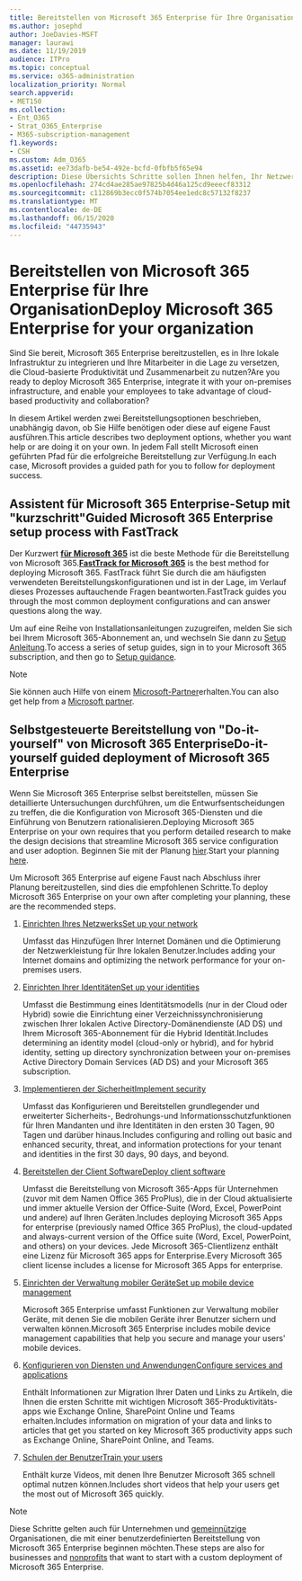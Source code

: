 ```yaml
---
title: Bereitstellen von Microsoft 365 Enterprise für Ihre Organisation
ms.author: josephd
author: JoeDavies-MSFT
manager: laurawi
ms.date: 11/19/2019
audience: ITPro
ms.topic: conceptual
ms.service: o365-administration
localization_priority: Normal
search.appverid:
- MET150
ms.collection:
- Ent_O365
- Strat_O365_Enterprise
- M365-subscription-management
f1.keywords:
- CSH
ms.custom: Adm_O365
ms.assetid: ee73dafb-be54-492e-bcfd-0fbfb5f65e94
description: Diese Übersichts Schritte sollen Ihnen helfen, Ihr Netzwerk einzurichten, Ihre Identitäten zu erstellen, Microsoft 365-Apps für Unternehmen bereitzustellen, Ihre Daten zu migrieren und die Personen in Ihrer Organisation bei der Verwendung von Microsoft 365 zu unterstützen.
ms.openlocfilehash: 274cd4ae285ae97825b4d46a125cd9eeecf83312
ms.sourcegitcommit: c112869b3ecc0f574b7054ee1edc8c57132f8237
ms.translationtype: MT
ms.contentlocale: de-DE
ms.lasthandoff: 06/15/2020
ms.locfileid: "44735943"
---
```

# <a name="deploy-microsoft-365-enterprise-for-your-organization"></a><span data-ttu-id="17ff2-103">Bereitstellen von Microsoft 365 Enterprise für Ihre Organisation</span><span class="sxs-lookup"><span data-stu-id="17ff2-103">Deploy Microsoft 365 Enterprise for your organization</span></span>

<span data-ttu-id="17ff2-104">Sind Sie bereit, Microsoft 365 Enterprise bereitzustellen, es in Ihre lokale Infrastruktur zu integrieren und Ihre Mitarbeiter in die Lage zu versetzen, die Cloud-basierte Produktivität und Zusammenarbeit zu nutzen?</span><span class="sxs-lookup"><span data-stu-id="17ff2-104">Are you ready to deploy Microsoft 365 Enterprise, integrate it with your on-premises infrastructure, and enable your employees to take advantage of cloud-based productivity and collaboration?</span></span>

<span data-ttu-id="17ff2-105">In diesem Artikel werden zwei Bereitstellungsoptionen beschrieben, unabhängig davon, ob Sie Hilfe benötigen oder diese auf eigene Faust ausführen.</span><span class="sxs-lookup"><span data-stu-id="17ff2-105">This article describes two deployment options, whether you want help or are doing it on your own.</span></span> <span data-ttu-id="17ff2-106">In jedem Fall stellt Microsoft einen geführten Pfad für die erfolgreiche Bereitstellung zur Verfügung.</span><span class="sxs-lookup"><span data-stu-id="17ff2-106">In each case, Microsoft provides a guided path for you to follow for deployment success.</span></span>

## <a name="guided-microsoft-365-enterprise-setup-process-with-fasttrack"></a><span data-ttu-id="17ff2-107">Assistent für Microsoft 365 Enterprise-Setup mit "kurzschritt"</span><span class="sxs-lookup"><span data-stu-id="17ff2-107">Guided Microsoft 365 Enterprise setup process with FastTrack</span></span>

<span data-ttu-id="17ff2-108">Der Kurzwert **[für Microsoft 365](https://www.microsoft.com/fasttrack/microsoft-365)** ist die beste Methode für die Bereitstellung von Microsoft 365.</span><span class="sxs-lookup"><span data-stu-id="17ff2-108">**[FastTrack for Microsoft 365](https://www.microsoft.com/fasttrack/microsoft-365)** is the best method for deploying Microsoft 365.</span></span> <span data-ttu-id="17ff2-109">FastTrack führt Sie durch die am häufigsten verwendeten Bereitstellungskonfigurationen und ist in der Lage, im Verlauf dieses Prozesses auftauchende Fragen beantworten.</span><span class="sxs-lookup"><span data-stu-id="17ff2-109">FastTrack guides you through the most common deployment configurations and can answer questions along the way.</span></span> 

<span data-ttu-id="17ff2-110">Um auf eine Reihe von Installationsanleitungen zuzugreifen, melden Sie sich bei Ihrem Microsoft 365-Abonnement an, und wechseln Sie dann zu [Setup Anleitung](https://aka.ms/o365fasttrack).</span><span class="sxs-lookup"><span data-stu-id="17ff2-110">To access a series of setup guides, sign in to your Microsoft 365 subscription, and then go to [Setup guidance](https://aka.ms/o365fasttrack).</span></span>

>[!Note]
><span data-ttu-id="17ff2-111">Sie können auch Hilfe von einem [Microsoft-Partner](https://www.microsoft.com/solution-providers/home)erhalten.</span><span class="sxs-lookup"><span data-stu-id="17ff2-111">You can also get help from a [Microsoft partner](https://www.microsoft.com/solution-providers/home).</span></span>
>

## <a name="do-it-yourself-guided-deployment-of-microsoft-365-enterprise"></a><span data-ttu-id="17ff2-112">Selbstgesteuerte Bereitstellung von "Do-it-yourself" von Microsoft 365 Enterprise</span><span class="sxs-lookup"><span data-stu-id="17ff2-112">Do-it-yourself guided deployment of Microsoft 365 Enterprise</span></span>

<span data-ttu-id="17ff2-113">Wenn Sie Microsoft 365 Enterprise selbst bereitstellen, müssen Sie detaillierte Untersuchungen durchführen, um die Entwurfsentscheidungen zu treffen, die die Konfiguration von Microsoft 365-Diensten und die Einführung von Benutzern rationalisieren.</span><span class="sxs-lookup"><span data-stu-id="17ff2-113">Deploying Microsoft 365 Enterprise on your own requires that you perform detailed research to make the design decisions that streamline Microsoft 365 service configuration and user adoption.</span></span> <span data-ttu-id="17ff2-114">Beginnen Sie mit der Planung [hier](get-your-organization-ready-for-office-365.md).</span><span class="sxs-lookup"><span data-stu-id="17ff2-114">Start your planning [here](get-your-organization-ready-for-office-365.md).</span></span>

<span data-ttu-id="17ff2-115">Um Microsoft 365 Enterprise auf eigene Faust nach Abschluss ihrer Planung bereitzustellen, sind dies die empfohlenen Schritte.</span><span class="sxs-lookup"><span data-stu-id="17ff2-115">To deploy Microsoft 365 Enterprise on your own after completing your planning, these are the recommended steps.</span></span>

1. [<span data-ttu-id="17ff2-116">Einrichten Ihres Netzwerks</span><span class="sxs-lookup"><span data-stu-id="17ff2-116">Set up your network</span></span>](set-up-network-for-office-365.md)

   <span data-ttu-id="17ff2-117">Umfasst das Hinzufügen Ihrer Internet Domänen und die Optimierung der Netzwerkleistung für Ihre lokalen Benutzer.</span><span class="sxs-lookup"><span data-stu-id="17ff2-117">Includes adding your Internet domains and optimizing the network performance for your on-premises users.</span></span>
 
2. [<span data-ttu-id="17ff2-118">Einrichten Ihrer Identitäten</span><span class="sxs-lookup"><span data-stu-id="17ff2-118">Set up your identities</span></span>](protect-your-global-administrator-accounts.md)

   <span data-ttu-id="17ff2-119">Umfasst die Bestimmung eines Identitätsmodells (nur in der Cloud oder Hybrid) sowie die Einrichtung einer Verzeichnissynchronisierung zwischen Ihrer lokalen Active Directory-Domänendienste (AD DS) und Ihrem Microsoft 365-Abonnement für die Hybrid Identität.</span><span class="sxs-lookup"><span data-stu-id="17ff2-119">Includes determining an identity model (cloud-only or hybrid), and for hybrid identity, setting up directory synchronization between your on-premises Active Directory Domain Services (AD DS) and your Microsoft 365 subscription.</span></span>

3. [<span data-ttu-id="17ff2-120">Implementieren der Sicherheit</span><span class="sxs-lookup"><span data-stu-id="17ff2-120">Implement security</span></span>](https://docs.microsoft.com/office365/securitycompliance/security-roadmap)

   <span data-ttu-id="17ff2-121">Umfasst das Konfigurieren und Bereitstellen grundlegender und erweiterter Sicherheits-, Bedrohungs-und Informationsschutzfunktionen für Ihren Mandanten und ihre Identitäten in den ersten 30 Tagen, 90 Tagen und darüber hinaus.</span><span class="sxs-lookup"><span data-stu-id="17ff2-121">Includes configuring and rolling out basic and enhanced security, threat, and information protections for your tenant and identities in the first 30 days, 90 days, and beyond.</span></span>
 
4. [<span data-ttu-id="17ff2-122">Bereitstellen der Client Software</span><span class="sxs-lookup"><span data-stu-id="17ff2-122">Deploy client software</span></span>](https://docs.microsoft.com/DeployOffice/deployment-guide-microsoft-365-apps)

   <span data-ttu-id="17ff2-123">Umfasst die Bereitstellung von Microsoft 365-Apps für Unternehmen (zuvor mit dem Namen Office 365 ProPlus), die in der Cloud aktualisierte und immer aktuelle Version der Office-Suite (Word, Excel, PowerPoint und andere) auf Ihren Geräten.</span><span class="sxs-lookup"><span data-stu-id="17ff2-123">Includes deploying Microsoft 365 Apps for enterprise (previously named Office 365 ProPlus), the cloud-updated and always-current version of the Office suite (Word, Excel, PowerPoint, and others) on your devices.</span></span> <span data-ttu-id="17ff2-124">Jede Microsoft 365-Clientlizenz enthält eine Lizenz für Microsoft 365 apps for Enterprise.</span><span class="sxs-lookup"><span data-stu-id="17ff2-124">Every Microsoft 365 client license includes a license for Microsoft 365 Apps for enterprise.</span></span>
 
5. [<span data-ttu-id="17ff2-125">Einrichten der Verwaltung mobiler Geräte</span><span class="sxs-lookup"><span data-stu-id="17ff2-125">Set up mobile device management</span></span>](https://support.office.com/article/set-up-mobile-device-management-mdm-in-office-365-dd892318-bc44-4eb1-af00-9db5430be3cd)

   <span data-ttu-id="17ff2-126">Microsoft 365 Enterprise umfasst Funktionen zur Verwaltung mobiler Geräte, mit denen Sie die mobilen Geräte ihrer Benutzer sichern und verwalten können.</span><span class="sxs-lookup"><span data-stu-id="17ff2-126">Microsoft 365 Enterprise includes mobile device management capabilities that help you secure and manage your users' mobile devices.</span></span>
 
6. [<span data-ttu-id="17ff2-127">Konfigurieren von Diensten und Anwendungen</span><span class="sxs-lookup"><span data-stu-id="17ff2-127">Configure services and applications</span></span>](configure-services-and-applications.md)

   <span data-ttu-id="17ff2-128">Enthält Informationen zur Migration Ihrer Daten und Links zu Artikeln, die Ihnen die ersten Schritte mit wichtigen Microsoft 365-Produktivitäts-apps wie Exchange Online, SharePoint Online und Teams erhalten.</span><span class="sxs-lookup"><span data-stu-id="17ff2-128">Includes information on migration of your data and links to articles that get you started on key Microsoft 365 productivity apps such as Exchange Online, SharePoint Online, and Teams.</span></span>
 
7. [<span data-ttu-id="17ff2-129">Schulen der Benutzer</span><span class="sxs-lookup"><span data-stu-id="17ff2-129">Train your users</span></span>](https://docs.microsoft.com/office365/admin/admin-overview/get-started-with-office-365#training-resources-for-your-users)

   <span data-ttu-id="17ff2-130">Enthält kurze Videos, mit denen Ihre Benutzer Microsoft 365 schnell optimal nutzen können.</span><span class="sxs-lookup"><span data-stu-id="17ff2-130">Includes short videos that help your users get the most out of Microsoft 365 quickly.</span></span>
 

>[!Note]
><span data-ttu-id="17ff2-131">Diese Schritte gelten auch für Unternehmen und [gemeinnützige](https://go.microsoft.com/fwlink/?LinkId=627221) Organisationen, die mit einer benutzerdefinierten Bereitstellung von Microsoft 365 Enterprise beginnen möchten.</span><span class="sxs-lookup"><span data-stu-id="17ff2-131">These steps are also for businesses and [nonprofits](https://go.microsoft.com/fwlink/?LinkId=627221) that want to start with a custom deployment of Microsoft 365 Enterprise.</span></span> 
>
